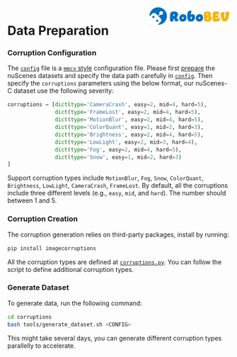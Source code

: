 <img src="../docs/figs/logo2.png" align="right" width="37%">

# Data Preparation

### Corruption Configuration

The [`config`](../corruptions/project/config/nuscenes_c.py) file is a [`mmcv` style](https://mmcv.readthedocs.io/en/latest/understand_mmcv/config.html) configuration file. Please first [prepare](./DATA_PREPARE.md) the nuScenes datasets and specify the data path carefully in [`config`](../corruptions/project/config/nuscenes_c.py). Then specify the `corruptions` parameters using the below format, our nuScenes-C dataset use the following severity: 

```python
corruptions = [dict(type='CameraCrash', easy=2, mid=4, hard=5),
               dict(type='FrameLost', easy=2, mid=4, hard=5),
               dict(type='MotionBlur', easy=2, mid=4, hard=5),
               dict(type='ColorQuant', easy=1, mid=2, hard=3),
               dict(type='Brightness', easy=2, mid=4, hard=5),
               dict(type='LowLight', easy=2, mid=3, hard=4),
               dict(type='Fog', easy=2, mid=4, hard=5),
               dict(type='Snow', easy=1, mid=2, hard=3)
]
```

Support corruption types include `MotionBlur`, `Fog`, `Snow`, `ColorQuant`, `Brightness`, `LowLight`, `CameraCrash`, `FrameLost`.  By default, all the corruptions include three different levels (e.g., `easy`, `mid`, and `hard`). The number should between 1 and 5.


### Corruption Creation

The corruption generation relies on third-party packages, install by running:

```bash
pip install imagecorruptions
```

All the corruption types are defined at [`corruptions.py`](../corruptions/project/mmdet3d_plugin/corruptions.py). You can follow the script to define additional corruption types.

### Generate Dataset

To generate data, run the following command:

```bash
cd corruptions
bash tools/generate_dataset.sh <CONFIG>
```

This might take several days, you can generate different corruption types parallelly to accelerate.


